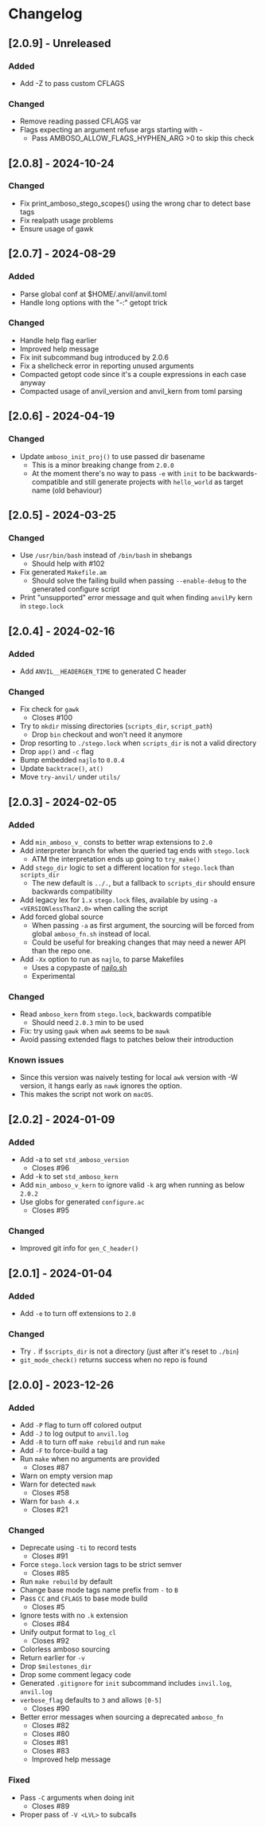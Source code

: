 # Changelog

## [2.0.9] - Unreleased

### Added

- Add -Z to pass custom CFLAGS

### Changed

- Remove reading passed CFLAGS var
- Flags expecting an argument refuse args starting with -
  - Pass AMBOSO_ALLOW_FLAGS_HYPHEN_ARG >0 to skip this check

## [2.0.8] - 2024-10-24

### Changed

- Fix print_amboso_stego_scopes() using the wrong char to detect base tags
- Fix realpath usage problems
- Ensure usage of gawk

## [2.0.7] - 2024-08-29

### Added

- Parse global conf at $HOME/.anvil/anvil.toml
- Handle long options with the "-:" getopt trick

### Changed

- Handle help flag earlier
- Improved help message
- Fix init subcommand bug introduced by 2.0.6
- Fix a shellcheck error in reporting unused arguments
- Compacted getopt code since it's a couple expressions in each case anyway
- Compacted usage of anvil_version and anvil_kern from toml parsing

## [2.0.6] - 2024-04-19

### Changed
- Update `amboso_init_proj()` to use passed dir basename
  - This is a minor breaking change from `2.0.0`
  - At the moment there's no way to pass `-e` with `init` to be backwards-compatible and still generate projects with `hello_world` as target name (old behaviour)

## [2.0.5] - 2024-03-25

### Changed

- Use `/usr/bin/bash` instead of `/bin/bash` in shebangs
  - Should help with #102
- Fix generated `Makefile.am`
  - Should solve the failing build when passing `--enable-debug` to the generated configure script
- Print "unsupported" error message and quit when finding `anvilPy` kern in `stego.lock`

## [2.0.4] - 2024-02-16

### Added

- Add `ANVIL__HEADERGEN_TIME` to generated C header

### Changed

- Fix check for `gawk`
  - Closes #100
- Try to `mkdir` missing directories (`scripts_dir`, `script_path`)
  - Drop `bin` checkout and won't need it anymore
- Drop resorting to `./stego.lock` when `scripts_dir` is not a valid directory
- Drop `app()` and `-c` flag
- Bump embedded `najlo` to `0.0.4`
- Update `backtrace()`, `at()`
- Move `try-anvil/` under `utils/`

## [2.0.3] - 2024-02-05

### Added

- Add `min_amboso_v_` consts to better wrap extensions to `2.0`
- Add interpreter branch for when the queried tag ends with `stego.lock`
  - ATM the interpretation ends up going to `try_make()`
- Add `stego_dir` logic to set a different location for `stego.lock` than `scripts_dir`
  - The new default is `../.`, but a fallback to `scripts_dir` should ensure backwards compatibility
- Add legacy lex for `1.x` `stego.lock` files, available by using `-a <VERSIONlessThan2.0>` when calling the script
- Add forced global source
  - When passing `-a` as first argument, the sourcing will be forced from global `amboso_fn.sh` instead of local.
  - Could be useful for breaking changes that may need a newer API than the repo one.
- Add `-Xx` option to run as `najlo`, to parse Makefiles
  - Uses a copypaste of [najlo.sh](https://github.com/jgabaut/najlo)
  - Experimental

### Changed

- Read `amboso_kern` from `stego.lock`, backwards compatible
  - Should need `2.0.3` min to be used
- Fix: try using `gawk` when `awk` seems to be `mawk`
- Avoid passing extended flags to patches below their introduction

### Known issues

- Since this version was naively testing for local `awk` version with -W version, it hangs early as `nawk` ignores the option.
- This makes the script not work on `macOS`.

## [2.0.2] - 2024-01-09

### Added

- Add -a to set `std_amboso_version`
  - Closes #96
- Add -k to set `std_amboso_kern`
- Add `min_amboso_v_kern` to ignore valid `-k` arg when running as below `2.0.2`
- Use globs for generated `configure.ac`
  - Closes #95

### Changed

- Improved git info for `gen_C_header()`

## [2.0.1] - 2024-01-04

### Added

- Add `-e` to turn off extensions to `2.0`

### Changed

- Try `.` if `$scripts_dir` is not a directory (just after it's reset to `./bin`)
- `git_mode_check()` returns success when no repo is found

## [2.0.0] - 2023-12-26

### Added
- Add `-P` flag to turn off colored output
- Add `-J` to log output to `anvil.log`
- Add `-R` to turn off `make rebuild` and run `make`
- Add `-F` to force-build a tag
- Run `make` when no arguments are provided
  - Closes #87
- Warn on empty version map
- Warn for detected `mawk`
  - Closes #58
- Warn for `bash 4.x`
  - Closes #21

### Changed
- Deprecate using `-ti` to record tests
  - Closes #91
- Force `stego.lock` version tags to be strict semver
  - Closes #85
- Run `make rebuild` by default
- Change base mode tags name prefix from `-` to `B`
- Pass `CC` and `CFLAGS` to base mode build
  - Closes #5
- Ignore tests with no `.k` extension
  - Closes #84
- Unify output format to `log_cl`
  - Closes #92
- Colorless amboso sourcing
- Return earlier for `-v`
- Drop `$milestones_dir`
- Drop some comment legacy code
- Generated `.gitignore` for `init` subcommand includes `invil.log`, `anvil.log`
- `verbose_flag` defaults to `3` and allows `[0-5]`
  - Closes #90
- Better error messages when sourcing a deprecated `amboso_fn`
  - Closes #82
  - Closes #80
  - Closes #81
  - Closes #83
  - Improved help message

### Fixed

- Pass `-C` arguments when doing init
  - Closes #89
- Proper pass of `-V <LVL>` to subcalls
